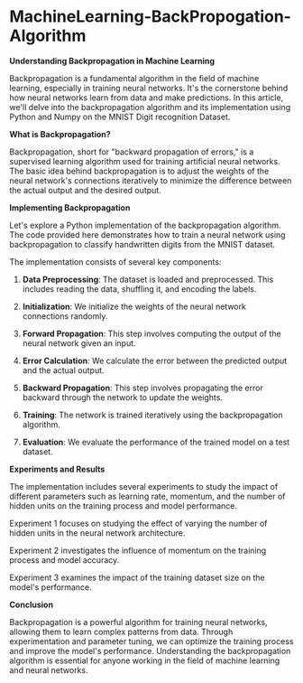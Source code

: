 # MachineLearning-BackPropogation-Algorithm
**Understanding Backpropagation in Machine Learning**

Backpropagation is a fundamental algorithm in the field of machine learning, especially in training neural networks. It's the cornerstone behind how neural networks learn from data and make predictions. In this article, we'll delve into the backpropagation algorithm and its implementation using Python and Numpy on the MNIST Digit recognition Dataset.

**What is Backpropagation?**

Backpropagation, short for "backward propagation of errors," is a supervised learning algorithm used for training artificial neural networks. The basic idea behind backpropagation is to adjust the weights of the neural network's connections iteratively to minimize the difference between the actual output and the desired output.

**Implementing Backpropagation**

Let's explore a Python implementation of the backpropagation algorithm. The code provided here demonstrates how to train a neural network using backpropagation to classify handwritten digits from the MNIST dataset.

The implementation consists of several key components:

1. **Data Preprocessing**: The dataset is loaded and preprocessed. This includes reading the data, shuffling it, and encoding the labels.

2. **Initialization**: We initialize the weights of the neural network connections randomly.

3. **Forward Propagation**: This step involves computing the output of the neural network given an input.

4. **Error Calculation**: We calculate the error between the predicted output and the actual output.

5. **Backward Propagation**: This step involves propagating the error backward through the network to update the weights.

6. **Training**: The network is trained iteratively using the backpropagation algorithm.

7. **Evaluation**: We evaluate the performance of the trained model on a test dataset.

**Experiments and Results**

The implementation includes several experiments to study the impact of different parameters such as learning rate, momentum, and the number of hidden units on the training process and model performance.

Experiment 1 focuses on studying the effect of varying the number of hidden units in the neural network architecture.

Experiment 2 investigates the influence of momentum on the training process and model accuracy.

Experiment 3 examines the impact of the training dataset size on the model's performance.

**Conclusion**

Backpropagation is a powerful algorithm for training neural networks, allowing them to learn complex patterns from data. Through experimentation and parameter tuning, we can optimize the training process and improve the model's performance. Understanding the backpropagation algorithm is essential for anyone working in the field of machine learning and neural networks.

